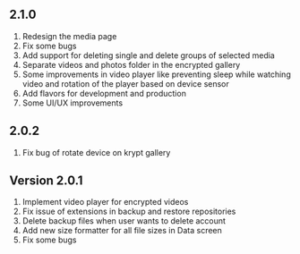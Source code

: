 ## 2.1.0

1. Redesign the media page
2. Fix some bugs
3. Add support for deleting single and delete groups of selected media
4. Separate videos and photos folder in the encrypted gallery
5. Some improvements in video player like preventing sleep while watching video and rotation of the
   player based on device sensor
6. Add flavors for development and production
7. Some UI/UX improvements

## 2.0.2

1. Fix bug of rotate device on krypt gallery

## Version 2.0.1

1. Implement video player for encrypted videos
2. Fix issue of extensions in backup and restore repositories
3. Delete backup files when user wants to delete account
4. Add new size formatter for all file sizes in Data screen
5. Fix some bugs